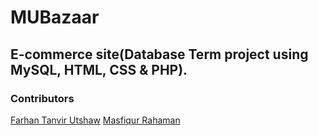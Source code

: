 # MUBazaar
## E-commerce site(Database Term project using MySQL, HTML, CSS & PHP).
### Contributors
[Farhan Tanvir Utshaw](https://github.com/Utshaw)
[Masfiqur Rahaman](https://github.com/MasfiqurRahaman)

